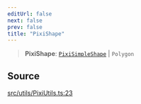 ```yaml
---
editUrl: false
next: false
prev: false
title: "PixiShape"
---
```


> **PixiShape**: [`PixiSimpleShape`](/api/namespaces/pixiutils/type-aliases/pixisimpleshape/) \| `Polygon`

## Source

[src/utils/PixiUtils.ts:23](https://github.com/relishinc/dill-pixel/blob/543438455c9a47928084300159416186c2aa1095/src/utils/PixiUtils.ts#L23)
